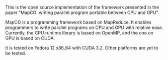 This is the open source implementation of the framework presented in the paper "MapCG: writing parallel program portable between CPU and GPU".

MapCG is a programming framework based on MapReduce. It enables programmers to write parallel programs on CPU and GPU with relative ease. Currently, the CPU runtime library is based on OpenMP, and the one on GPU is based on CUDA.

It is tested on Fedora 12 x86\_64 with CUDA 3.2. Other platforms are yet to be tested.